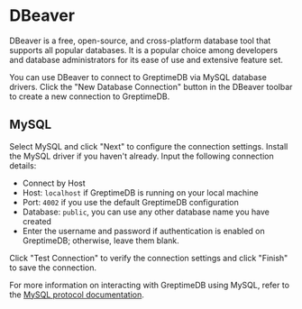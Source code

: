# DBeaver

DBeaver is a free, open-source, and cross-platform database tool that supports all popular databases. It is a popular choice among developers and database administrators for its ease of use and extensive feature set.

You can use DBeaver to connect to GreptimeDB via MySQL database drivers.
Click the "New Database Connection" button in the DBeaver toolbar to create a new connection to GreptimeDB.

## MySQL

Select MySQL and click "Next" to configure the connection settings.
Install the MySQL driver if you haven't already.
Input the following connection details:

- Connect by Host
- Host: `localhost` if GreptimeDB is running on your local machine
- Port: `4002` if you use the default GreptimeDB configuration
- Database: `public`, you can use any other database name you have created
- Enter the username and password if authentication is enabled on GreptimeDB; otherwise, leave them blank.

Click "Test Connection" to verify the connection settings and click "Finish" to save the connection.

For more information on interacting with GreptimeDB using MySQL, refer to the [MySQL protocol documentation](/user-guide/protocols/mysql.md).

<!-- ## PostgreSQL

Select PostgreSQL and click "Next" to configure the connection settings.
Install the PostgreSQL driver if you haven't already.
Input the following connection details:

- Connect by Host
- Host: `localhost` if GreptimeDB is running on your local machine
- Port: `4003` if you use the default GreptimeDB configuration
- Database: `public`, you can use any other database name you have created
- Choose `Database Native` and enter the username and password if authentication is enabled on GreptimeDB; otherwise, leave them blank.

Click "Test Connection" to verify the connection settings and click "Finish" to save the connection.

For more information on interacting with GreptimeDB using PostgreSQL, refer to the [PostgreSQL protocol documentation](/user-guide/protocols/postgresql.md). -->

